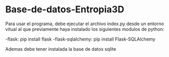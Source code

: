 # Base-de-datos-Entropia3D

Para usar el programa, debe ejecutar el archivo index.py desde un entorno vitual al que previamente haya instalado los siguientes modulos de python:

-flask:                pip install flask 
-flask-sqlalchemy:     pip install Flask-SQLAlchemy


Ademas debe tener instalada la base de datos sqlite
